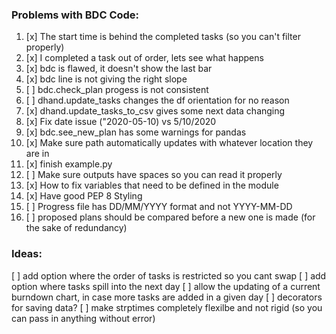 ### Problems with BDC Code:
1.  [x] The start time is behind the completed tasks (so you can't filter properly)
2.  [x] I completed a task out of order, lets see what happens
3.  [x] bdc is flawed, it doesn't show the last bar
4.  [x] bdc line is not giving the right slope
5.  [ ] bdc.check_plan progess is not consistent
6.  [ ] dhand.update_tasks changes the df orientation for no reason
7.  [x] dhand.update_tasks_to_csv gives some next data changing
8.  [x] Fix date issue ("2020-05-10) vs 5/10/2020
9.  [x] bdc.see_new_plan has some warnings for pandas
11.  [x] Make sure path automatically updates with whatever location they are in
12.  [x] finish example.py
13.  [ ] Make sure outputs have spaces so you can read it properly
14.  [x] How to fix variables that need to be defined in the module
15.  [x] Have good PEP 8 Styling
16.  [ ] Progress file has DD/MM/YYYY format and not YYYY-MM-DD
17.  [ ] proposed plans should be compared before a new one is made (for the sake of redundancy)

### Ideas:
[ ] add option where the order of tasks is restricted so you cant swap
[ ] add option where tasks spill into the next day
[ ] allow the updating of a current burndown chart, in case more tasks are added in a given day
[ ] decorators for saving data?
[ ] make strptimes completely flexilbe and not rigid (so you can pass in anything without error)
